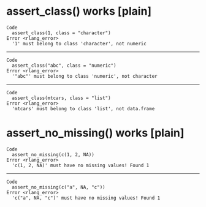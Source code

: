 # assert_class() works [plain]

    Code
      assert_class(1, class = "character")
    Error <rlang_error>
      '1' must belong to class 'character', not numeric

---

    Code
      assert_class("abc", class = "numeric")
    Error <rlang_error>
      '"abc"' must belong to class 'numeric', not character

---

    Code
      assert_class(mtcars, class = "list")
    Error <rlang_error>
      'mtcars' must belong to class 'list', not data.frame

# assert_no_missing() works [plain]

    Code
      assert_no_missing(c(1, 2, NA))
    Error <rlang_error>
      'c(1, 2, NA)' must have no missing values! Found 1

---

    Code
      assert_no_missing(c("a", NA, "c"))
    Error <rlang_error>
      'c("a", NA, "c")' must have no missing values! Found 1

